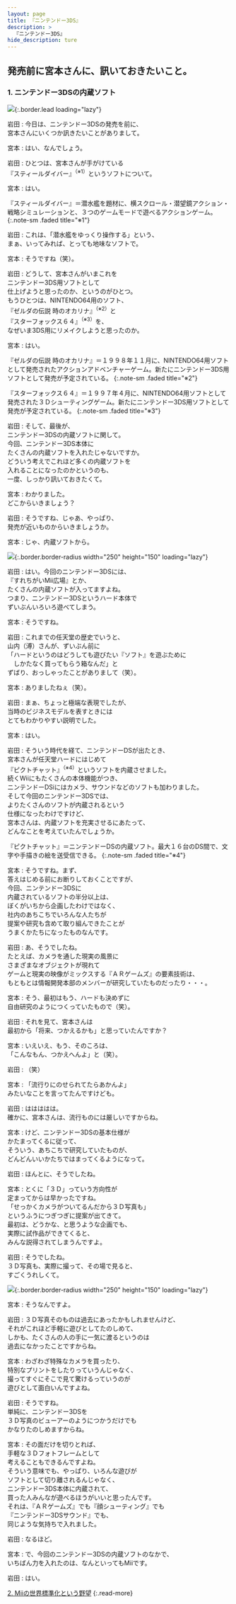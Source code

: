 ```yaml
---
layout: page
title: 『ニンテンドー3DS』
description: >
  『ニンテンドー3DS』
hide_description: ture
---
```


## 発売前に宮本さんに、訊いておきたいこと。

### 1. ニンテンドー3DSの内蔵ソフト

![](/interviews/jp/3ds/hardware/vol5/img/mainvisual1.jpg){:.border.lead loading="lazy"}

岩田
: 今日は、ニンテンドー3DSの発売を前に、<br>宮本さんにいくつか訊きたいことがありまして。

宮本
: はい、なんでしょう。

岩田
: ひとつは、宮本さんが手がけている<br>『スティールダイバー』<sup>（※1）</sup>というソフトについて。

宮本
: はい。


『スティールダイバー』＝潜水艦を題材に、横スクロール・潜望鏡アクション・戦略シミュレーションと、３つのゲームモードで遊べるアクションゲーム。
{:.note-sm .faded title="※1"}

岩田
: これは、「潜水艦をゆっくり操作する」という、<br>まぁ、いってみれば、とっても地味なソフトで。

宮本
: そうですね（笑）。

岩田
: どうして、宮本さんがいまこれを<br>ニンテンドー3DS用ソフトとして<br>仕上げようと思ったのか、というのがひとつ。<br>もうひとつは、NINTENDO64用のソフト、<br>『ゼルダの伝説 時のオカリナ』<sup>（※2）</sup>と<br>『スターフォックス６４』<sup>（※3）</sup>を、<br>なぜいま3DS用にリメイクしようと思ったのか。

宮本
: はい。


『ゼルダの伝説 時のオカリナ』＝１９９８年１１月に、NINTENDO64用ソフトとして発売されたアクションアドベンチャーゲーム。新たにニンテンドー3DS用ソフトとして発売が予定されている。
{:.note-sm .faded title="※2"}


『スターフォックス６４』＝１９９７年４月に、NINTENDO64用ソフトとして発売された３Ｄシューティングゲーム。新たにニンテンドー3DS用ソフトとして発売が予定されている。
{:.note-sm .faded title="※3"}

岩田
: そして、最後が、<br>ニンテンドー3DSの内蔵ソフトに関して。<br>今回、ニンテンドー3DS本体に<br>たくさんの内蔵ソフトを入れたじゃないですか。<br>どういう考えでこれほど多くの内蔵ソフトを<br>入れることになったのかというのも、<br>一度、しっかり訊いておきたくて。

宮本
: わかりました。<br>どこからいきましょう？

岩田
: そうですね、じゃあ、やっぱり、<br>発売が近いものからいきましょうか。

宮本
: じゃ、内蔵ソフトから。

![](/interviews/jp/3ds/hardware/vol5/img/photo1.jpg){:.border.border-radius width="250" height="150"  loading="lazy"}

岩田
: はい。今回のニンテンドー3DSには、<br>『すれちがいMii広場』とか、<br>たくさんの内蔵ソフトが入ってますよね。<br>つまり、ニンテンドー3DSというハード本体で<br>ずいぶんいろいろ遊べてしまう。

宮本
: そうですね。

岩田
: これまでの任天堂の歴史でいうと、<br>山内（溥）さんが、ずいぶん前に<br>「ハードというのはどうしても遊びたい『ソフト』を遊ぶために<br>　しかたなく買ってもらう箱なんだ」と<br>ずばり、おっしゃったことがありまして（笑）。

宮本
: ありましたねぇ（笑）。

岩田
: まぁ、ちょっと極端な表現でしたが、<br>当時のビジネスモデルを表すときには<br>とてもわかりやすい説明でした。

宮本
: はい。

岩田
: そういう時代を経て、ニンテンドーDSが出たとき、<br>宮本さんが任天堂ハードにはじめて<br>『ピクトチャット』<sup>（※4）</sup>というソフトを内蔵させました。<br>続くWiiにもたくさんの本体機能がつき、<br>ニンテンドーDSiにはカメラ、サウンドなどのソフトも加わりました。<br>そして今回のニンテンドー3DSでは、<br>よりたくさんのソフトが内蔵されるという<br>仕様になったわけですけど、<br>宮本さんは、内蔵ソフトを充実させるにあたって、<br>どんなことを考えていたんでしょうか。


『ピクトチャット』＝ニンテンドーDSの内蔵ソフト。最大１６台のDS間で、文字や手描きの絵を送受信できる。
{:.note-sm .faded title="※4"}

宮本
: そうですね。まず、<br>答えはじめる前にお断りしておくことですが、<br>今回、ニンテンドー3DSに<br>内蔵されているソフトの半分以上は、<br>ぼくがいちから企画したわけではなく、<br>社内のあちこちでいろんな人たちが<br>提案や研究も含めて取り組んできたことが<br>うまくかたちになったものなんです。

岩田
: あ、そうでしたね。<br>たとえば、カメラを通した現実の風景に<br>さまざまなオブジェクトが現れて<br>ゲームと現実の映像がミックスする『ＡＲゲームズ』の要素技術は、<br>もともとは情報開発本部のメンバーが研究していたものだったり・・・。

宮本
: そう、最初はもう、ハードも決めずに<br>自由研究のようにつくっていたもので（笑）。

岩田
: それを見て、宮本さんは<br>最初から「将来、つかえるかも」と思っていたんですか？

宮本
: いえいえ、もう、そのころは、<br>「こんなもん、つかえへんよ」と（笑）。

岩田
: （笑）

宮本
: 「流行りにのせられてたらあかんよ」<br>みたいなことを言ってたんですけども。

岩田
: ははははは。<br>確かに、宮本さんは、流行ものには厳しいですからね。

宮本
: けど、ニンテンドー3DSの基本仕様が<br>かたまってくるに従って、<br>そういう、あちこちで研究していたものが、<br>どんどんいいかたちではまってくるようになって。

岩田
: ほんとに、そうでしたね。

宮本
: とくに「３Ｄ」っていう方向性が<br>定まってからは早かったですね。<br>「せっかくカメラがついてるんだから３Ｄ写真も」<br>というふうにつぎつぎに提案が出てきて。<br>最初は、どうかな、と思うような企画でも、<br>実際に試作品ができてくると、<br>みんな説得されてしまうんですよ。

岩田
: そうでしたね。<br>３Ｄ写真も、実際に撮って、その場で見ると、<br>すごくうれしくて。

![](/interviews/jp/3ds/hardware/vol5/img/photo2.jpg){:.border.border-radius width="250" height="150"  loading="lazy"}

宮本
: そうなんですよ。

岩田
: ３Ｄ写真そのものは過去にあったかもしれませんけど、<br>それがこれほど手軽に遊びとしてたのしめて、<br>しかも、たくさんの人の手に一気に渡るというのは<br>過去になかったことですからね。

宮本
: わざわざ特殊なカメラを買ったり、<br>特別なプリントをしたりっていうんじゃなく、<br>撮ってすぐにそこで見て驚けるっていうのが<br>遊びとして面白いんですよね。

岩田
: そうですね。<br>単純に、ニンテンドー3DSを<br>３Ｄ写真のビューアーのようにつかうだけでも<br>かなりたのしめますからね。

宮本
: その面だけを切りとれば、<br>手軽な３Ｄフォトフレームとして<br>考えることもできるんですよね。<br>そういう意味でも、やっぱり、いろんな遊びが<br>ソフトとして切り離されるんじゃなく、<br>ニンテンドー3DS本体に内蔵されて、<br>買った人みんなが遊べるほうがいいと思ったんです。<br>それは、『ＡＲゲームズ』でも『顔シューティング』でも<br>『ニンテンドー3DSサウンド』でも、<br>同じような気持ちで入れました。

岩田
: なるほど。

宮本
: で、今回のニンテンドー3DSの内蔵ソフトのなかで、<br>いちばん力を入れたのは、なんといってもMiiです。

岩田
: はい。




[2. Miiの世界標準化という野望](2.md)
{:.read-more}

